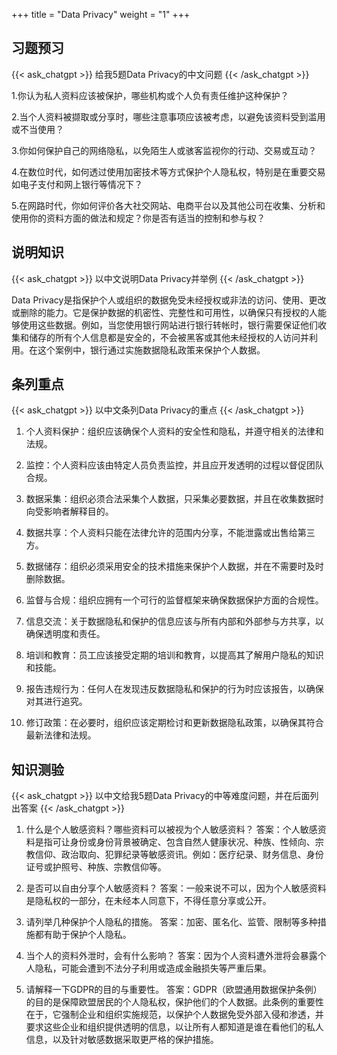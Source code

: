 +++
title = "Data Privacy"
weight = "1"
+++
## 习题预习
{{< ask_chatgpt >}}
给我5题Data Privacy的中文问题
{{< /ask_chatgpt >}}

1.你认为私人资料应该被保护，哪些机构或个人负有责任维护这种保护？

2.当个人资料被撷取或分享时，哪些注意事项应该被考虑，以避免该资料受到滥用或不当使用？

3.你如何保护自己的网络隐私，以免陌生人或骇客监视你的行动、交易或互动？

4.在数位时代，如何透过使用加密技术等方式保护个人隐私权，特别是在重要交易如电子支付和网上银行等情况下？

5.在网路时代，你如何评价各大社交网站、电商平台以及其他公司在收集、分析和使用你的资料方面的做法和规定？你是否有适当的控制和参与权？   

## 说明知识
{{< ask_chatgpt >}}
以中文说明Data Privacy并举例
{{< /ask_chatgpt >}}

Data Privacy是指保护个人或组织的数据免受未经授权或非法的访问、使用、更改或删除的能力。它是保护数据的机密性、完整性和可用性，以确保只有授权的人能够使用这些数据。例如，当您使用银行网站进行银行转帐时，银行需要保证他们收集和储存的所有个人信息都是安全的，不会被黑客或其他未经授权的人访问并利用。在这个案例中，银行通过实施数据隐私政策来保护个人数据。   

## 条列重点
{{< ask_chatgpt >}}
以中文条列Data Privacy的重点
{{< /ask_chatgpt >}}

1. 个人资料保护：组织应该确保个人资料的安全性和隐私，并遵守相关的法律和法规。

2. 监控：个人资料应该由特定人员负责监控，并且应开发透明的过程以督促团队合规。

3. 数据采集：组织必须合法采集个人数据，只采集必要数据，并且在收集数据时向受影响者解释目的。

4. 数据共享：个人资料只能在法律允许的范围内分享，不能泄露或出售给第三方。

5. 数据储存：组织必须采用安全的技术措施来保护个人数据，并在不需要时及时删除数据。

6. 监督与合规：组织应拥有一个可行的监督框架来确保数据保护方面的合规性。

7. 信息交流：关于数据隐私和保护的信息应该与所有内部和外部参与方共享，以确保透明度和责任。

8. 培训和教育：员工应该接受定期的培训和教育，以提高其了解用户隐私的知识和技能。

9. 报告违规行为：任何人在发现违反数据隐私和保护的行为时应该报告，以确保对其进行追究。

10. 修订政策：在必要时，组织应该定期检讨和更新数据隐私政策，以确保其符合最新法律和法规。   

## 知识测验
{{< ask_chatgpt >}}
以中文给我5题Data Privacy的中等难度问题，并在后面列出答案
{{< /ask_chatgpt >}}

1. 什么是个人敏感资料？哪些资料可以被视为个人敏感资料？
答案：个人敏感资料是指可让身份或身份背景被确定、包含自然人健康状况、种族、性倾向、宗教信仰、政治取向、犯罪纪录等敏感资讯。例如：医疗纪录、财务信息、身份证号或护照号、种族、宗教信仰等。

2. 是否可以自由分享个人敏感资料？
答案：一般来说不可以，因为个人敏感资料是隐私权的一部分，在未经本人同意下，不得任意分享或公开。

3. 请列举几种保护个人隐私的措施。
答案：加密、匿名化、监管、限制等多种措施都有助于保护个人隐私。

4. 当个人的资料外泄时，会有什么影响？
答案：因为个人资料遭外泄将会暴露个人隐私，可能会遭到不法分子利用或造成金融损失等严重后果。

5. 请解释一下GDPR的目的与重要性。
答案：GDPR（欧盟通用数据保护条例）的目的是保障欧盟居民的个人隐私权，保护他们的个人数据。此条例的重要性在于，它强制企业和组织实施规范，以保护个人数据免受外部入侵和渗透，并要求这些企业和组织提供透明的信息，以让所有人都知道是谁在看他们的私人信息，以及针对敏感数据采取更严格的保护措施。   

